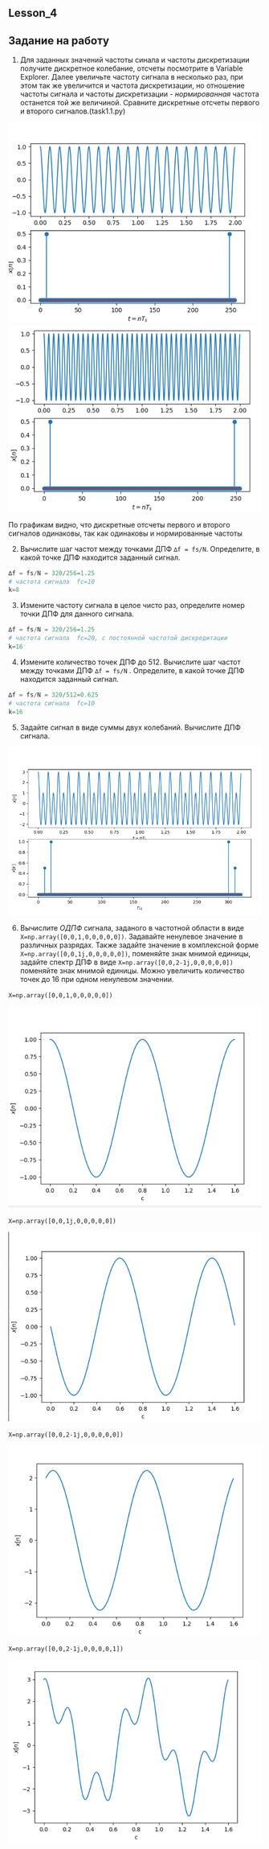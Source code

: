 ## Lesson_4

## Задание на работу

1. Для заданных значений частоты синала и частоты дискретизации получите дискретное колебание, отсчеты посмотрите в Variable Explorer. Далее
увеличьте частоту сигнала в несколько раз, при этом так же увеличится и частота дискретизации, но отношение частоты сигнала и частоты
дискретизации - *нормированная* частота останется той же величиной.
Сравните дискретные отсчеты первого и второго сигналов.(task1.1.py)


<img src="photo\2023-10-10_23-29-06.png">

<img src="photo\2023-10-10_23-29-24.png">

По графикам видно, что дискретные отсчеты первого и второго сигналов одинаковы, так как одинаковы и нормированные частоты

2. Вычислите шаг частот между точками ДПФ `∆f = fs/N`. 
Определите, в какой точке ДПФ находится заданный сигнал.

```py
∆f = fs/N = 320/256=1.25
# частота сигнала  fc=10
k=8
```

3. Измените частоту сигнала в целое чисто раз, определите номер точки
ДПФ для данного сигнала.

```py
∆f = fs/N = 320/256=1.25
# частота сигнала  fc=20, с постоянной частотой дискредитации
k=16
```

4. Измените количество точек ДПФ до 512. Вычислите шаг частот между
точками ДПФ `∆f = fs/N` . Определите, в какой точке ДПФ находится заданный сигнал.

```py
∆f = fs/N = 320/512=0.625
# частота сигнала  fc=10
k=16
```

5. Задайте сигнал в виде суммы двух колебаний. Вычислите ДПФ сигнала.


<img src="photo\2023-10-10_23-56-52.png">


6. Вычислите *ОДПФ* сигнала, заданого в частотной области в виде `X=np.array([0,0,1,0,0,0,0,0])`.
Задавайте ненулевое значение в различных разрядах. 
Также задайте значение в комплексной форме `X=np.array([0,0,1j,0,0,0,0,0])`, поменяйте знак
мнимой единицы, задайте спектр ДПФ в виде `X=np.array([0,0,2-1j,0,0,0,0,0])`
поменяйте знак мнимой единицы. Можно увеличить количество точек до 16 при одном ненулевом значении.

`X=np.array([0,0,1,0,0,0,0,0])`

<img src="photo\array001000.png">


`X=np.array([0,0,1j,0,0,0,0,0])`

<img src="photo\arr01j.png">


`X=np.array([0,0,2-1j,0,0,0,0,0])`

<img src="photo\arr02j.png">


`X=np.array([0,0,2-1j,0,0,0,0,1])`

<img src="photo\newarr2j+last1.png">